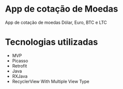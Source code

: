 # App de cotação de Moedas
App de cotação de moedas Dólar, Euro, BTC e LTC 
# Tecnologias utilizadas
- MVP
- Picasso
- Retrofit
- Java
- RXJava
- RecyclerView With Multiple View Type
